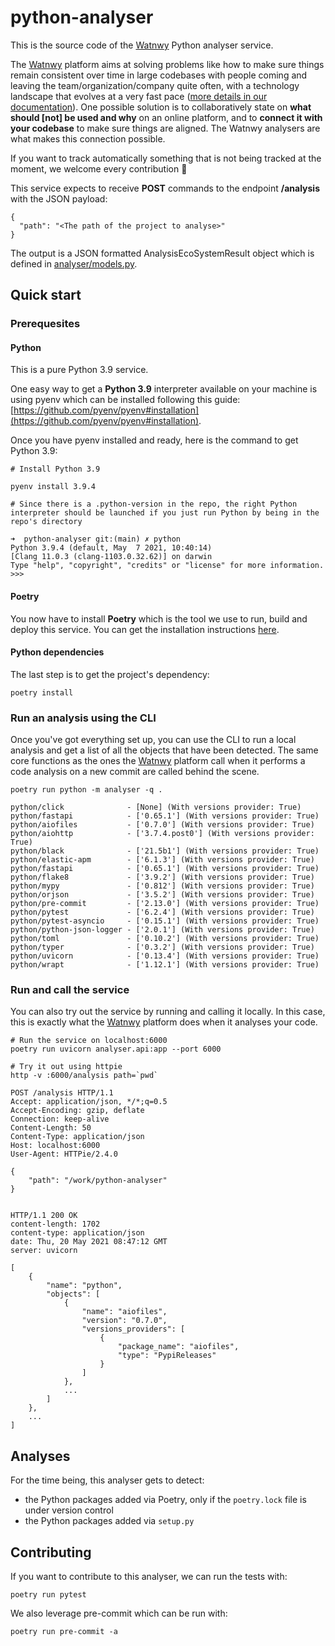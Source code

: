 # python-analyser

This is the source code of the [Watnwy](https://watnwy.com) Python analyser service.

The [Watnwy](https://watnwy.com) platform aims at solving problems like how to make sure things remain consistent over time in large codebases with people coming and leaving the team/organization/company quite often, with a technology landscape that evolves at a very fast pace ([more details in our documentation](https://doc.watnwy.com/)). One possible solution is to collaboratively state on **what should [not] be used and why** on an online platform, and to **connect it with your codebase** to make sure things are aligned. The Watnwy analysers are what makes this connection possible.

If you want to track automatically something that is not being tracked at the moment, we welcome every contribution 🙏

This service expects to receive **POST** commands to the endpoint **/analysis** with the JSON payload:

```
{
  "path": "<The path of the project to analyse>"
}
```

The output is a JSON formatted AnalysisEcoSystemResult object which is defined in [analyser/models.py](analyser/models.py).

## Quick start

### Prerequesites

#### Python

This is a pure Python 3.9 service.

One easy way to get a **Python 3.9** interpreter available on your machine is using pyenv which can be installed following this guide: [https://github.com/pyenv/pyenv#installation](https://github.com/pyenv/pyenv#installation).

Once you have pyenv installed and ready, here is the command to get Python 3.9:

```
# Install Python 3.9

pyenv install 3.9.4

# Since there is a .python-version in the repo, the right Python interpreter should be launched if you just run Python by being in the repo's directory

➜  python-analyser git:(main) ✗ python
Python 3.9.4 (default, May  7 2021, 10:40:14)
[Clang 11.0.3 (clang-1103.0.32.62)] on darwin
Type "help", "copyright", "credits" or "license" for more information.
>>>
```

#### Poetry

You now have to install **Poetry** which is the tool we use to run, build and deploy this service.
You can get the installation instructions [here](https://python-poetry.org/docs/#installation).

#### Python dependencies

The last step is to get the project's dependency:

```
poetry install
```

### Run an analysis using the CLI

Once you've got everything set up, you can use the CLI to run a local analysis and get a list of all the objects that have been detected. The same core functions as the ones the [Watnwy](https://watnwy.com) platform call when it performs a code analysis on a new commit are called behind the scene.

```
poetry run python -m analyser -q .

python/click              - [None] (With versions provider: True)
python/fastapi            - ['0.65.1'] (With versions provider: True)
python/aiofiles           - ['0.7.0'] (With versions provider: True)
python/aiohttp            - ['3.7.4.post0'] (With versions provider: True)
python/black              - ['21.5b1'] (With versions provider: True)
python/elastic-apm        - ['6.1.3'] (With versions provider: True)
python/fastapi            - ['0.65.1'] (With versions provider: True)
python/flake8             - ['3.9.2'] (With versions provider: True)
python/mypy               - ['0.812'] (With versions provider: True)
python/orjson             - ['3.5.2'] (With versions provider: True)
python/pre-commit         - ['2.13.0'] (With versions provider: True)
python/pytest             - ['6.2.4'] (With versions provider: True)
python/pytest-asyncio     - ['0.15.1'] (With versions provider: True)
python/python-json-logger - ['2.0.1'] (With versions provider: True)
python/toml               - ['0.10.2'] (With versions provider: True)
python/typer              - ['0.3.2'] (With versions provider: True)
python/uvicorn            - ['0.13.4'] (With versions provider: True)
python/wrapt              - ['1.12.1'] (With versions provider: True)
```

### Run and call the service

You can also try out the service by running and calling it locally. In this case, this is exactly what the [Watnwy](https://watnwy.com) platform does when it analyses your code.

```
# Run the service on localhost:6000
poetry run uvicorn analyser.api:app --port 6000

# Try it out using httpie
http -v :6000/analysis path=`pwd`

POST /analysis HTTP/1.1
Accept: application/json, */*;q=0.5
Accept-Encoding: gzip, deflate
Connection: keep-alive
Content-Length: 50
Content-Type: application/json
Host: localhost:6000
User-Agent: HTTPie/2.4.0

{
    "path": "/work/python-analyser"
}


HTTP/1.1 200 OK
content-length: 1702
content-type: application/json
date: Thu, 20 May 2021 08:47:12 GMT
server: uvicorn

[
    {
        "name": "python",
        "objects": [
            {
                "name": "aiofiles",
                "version": "0.7.0",
                "versions_providers": [
                    {
                        "package_name": "aiofiles",
                        "type": "PypiReleases"
                    }
                ]
            },
            ...
        ]
    },
    ...
]
```

## Analyses

For the time being, this analyser gets to detect:
* the Python packages added via Poetry, only if the `poetry.lock` file is under version control
* the Python packages added via `setup.py`

## Contributing

If you want to contribute to this analyser, we can run the tests with:

```
poetry run pytest
```

We also leverage pre-commit which can be run with:

```
poetry run pre-commit -a
```
